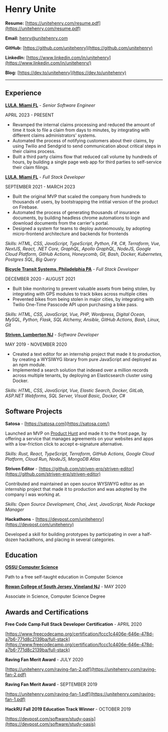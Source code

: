 # Henry Unite

**Resume:** [https://unitehenry.com/resume.pdf](https://unitehenry.com/resume.pdf)

**Email:** [henry@unitehenry.com](mailto:henry@unitehenry.com)

**GitHub:** [https://github.com/unitehenry](https://github.com/unitehenry)

**LinkedIn:** [https://www.linkedin.com/in/unitehenry](https://www.linkedin.com/in/unitehenry/)

**Blog:** [https://dev.to/unitehenry](https://dev.to/unitehenry)

---

## Experience

[**LULA, Miami FL**](https://lula.is/) - *Senior Software Engineer*

APRIL 2023 - PRESENT

* Revamped the internal claims processing and reduced the amount of time it took to file a claim from days to minutes, by integrating with different claims administrators' systems.
* Automated the process of notifying customers about their claims, by using Twilio and Sendgrid to send communication about critical steps in their claims process.
* Built a third party claims flow that reduced call volume by hundreds of hours, by building a single page web app for third parties to self-service their claim filings.

[**LULA, Miami FL**](https://lula.is/) - *Full Stack Developer*

SEPTEMBER 2021 - MARCH 2023

* Built the original MVP that scaled the company from hundreds to thousands of users, by bootstrapping the intitial version of the product on Firebase.
* Automated the process of generating thousands of insurance documents, by building headless chrome automations to login and download documents from the carrier's portal.
* Designed a system for teams to deploy autonomously, by adopting micro-frontend architecture and backends for frontends

*Skills: HTML, CSS, JavaScript, TypeScript, Python, F#, C#, Terraform, Vue, NextJS, React, .NET Core, GraphQL, Apollo GraphQL, NodeJS, Google Cloud Platform, GitHub Actions, Honeycomb, Git, Bash, Docker, Kubernetes, Postgres SQL, Big Query*

[**Bicycle Transit Systems, Philadelphia PA**](https://www.bicycletransit.com/) - *Full Stack Developer*

DECEMBER 2020 - AUGUST 2021

* Built bike monitoring to prevent valuable assets from being stolen, by integrating with GPS modules to track bikes across multiple cities
* Prevented bikes from being stolen in major cities, by integrating with Twilio One-Time Passcode API upon purchasing a bike pass.

*Skills: HTML, CSS, JavaScript, Vue, PHP, Wordpress, Digital Ocean, MySQL, Python, Flask, SQL Alchemy, Ansible, GitHub Actions, Bash, Linux, Git*

[**Striven, Lumberton NJ**](https://striven.com/) - *Software Developer*

MAY 2019 - NOVEMBER 2020

* Created a text editor for an internship project that made it to production, by creating a WYSIWYG library from pure JavaScript and deployed as an npm module.
* Implemented a search solution that indexed over a million records across multiple tenants, by deploying an Elasticsearch cluster using Docker.

*Skills: HTML, CSS, JavaScript, Vue, Elastic Search, Docker, GitLab, ASP.NET Webforms, SQL Server, Visual Basic, Docker, C#*

## Software Projects

**Satosa** - [https://satosa.com](https://satosa.com/)

Launched an MVP on [Product Hunt](https://www.producthunt.com/products/satosa) and made it to the front page, by offering a service that manages agreements on your websites and apps with a low-friction click to accept e-signature alternative.

*Skills: Rust, React, TypeScript, Terraform, GitHub Actions, Google Cloud Platform, Cloud Run, NodeJS, MongoDB Atlas*

**Striven Editor** - [https://github.com/striven-erp/striven-editor](https://github.com/striven-erp/striven-editor)

Contributed and maintained an open source WYSIWYG editor as an internship project that made it to production and was adopted by the company I was working at.

*Skills: Open Source Development, Chai, Jest, JavaScript, Node Package Manager*

**Hackathons** - [https://devpost.com/unitehenry](https://devpost.com/unitehenry)

Developed a skill for building prototypes by participating in over a half-dozen hackathons, and placing in several categories.

## Education

[**OSSU Computer Science**](https://github.com/ossu/computer-science)

Path to a free self-taught education in Computer Science

[**Rowan College of South Jersey, Vineland NJ**](https://rcsj.edu/) - MAY 2020

Associate in Science, Computer Science Degree

## Awards and Certifications

**Free Code Camp Full Stack Developer Certification** - APRIL 2020

[https://www.freecodecamp.org/certification/fccc1c4406e-646e-478d-a7b6-771d8c2139ba/full-stack](https://www.freecodecamp.org/certification/fccc1c4406e-646e-478d-a7b6-771d8c2139ba/full-stack)

**Raving Fan Merit Award** - JULY 2020

[https://unitehenry.com/raving-fan-2.pdf](https://unitehenry.com/raving-fan-2.pdf)

**Raving Fan Merit Award** - SEPTEMBER 2019

[https://unitehenry.com/raving-fan-1.pdf](https://unitehenry.com/raving-fan-1.pdf)


**HackRU Fall 2019 Education Track Winner** - OCTOBER 2019

[https://devpost.com/software/study-oasis](https://devpost.com/software/study-oasis)
